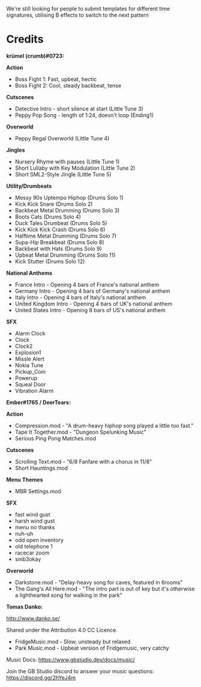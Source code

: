 We're still looking for people to submit templates for different time signatures, utilising B effects to switch to the next pattern

# Credits

**krümel (crumb)#0723:**

**Action**
- Boss Fight 1: Fast, upbeat, hectic
- Boss Fight 2: Cool, steady backbeat, tense

**Cutscenes**
- Detective Intro - short silence at start (Little Tune 3)
- Peppy Pop Song - length of 1:24, doesn't loop (Ending1)

**Overworld**
- Peppy Regal Overworld (Little Tune 4)

**Jingles**
- Nursery Rhyme with pauses (Little Tune 1)
- Short Lullaby with Key Modulation (Little Tune 2)
- Short SML2-Style Jingle (Little Tune 5)

**Utility/Drumbeats**
- Messy 90s Uptempo Hiphop (Drums Solo 1)
- Kick Kick Snare (Drums Solo 2)
- Backbeat Metal Drumming (Drums Solo 3)
- Boots Cats (Drums Solo 4)
- Duck Tales Drumbeat (Drums Solo 5)
- Kick Kick Kick Crash (Drums Solo 6)
- Halftime Metal Drumming (Drums Solo 7)
- Supa-Hip Breakbeat (Drums Solo 8)
- Backbeat with Hats (Drums Solo 9)
- Upbeat Metal Drumming (Drums Solo 11)
- Kick Stutter (Drums Solo 12)

**National Anthems**
- France Intro - Opening 4 bars of France's national anthem
- Germany Intro - Opening 4 bars of Germany's national anthem
- Italy Intro - Opening 4 bars of Italy's national anthem
- United Kingdom Intro - Opening 4 bars of UK's national anthem
- United States Intro - Opening 8 bars of US's national anthem

**SFX**
- Alarm Clock
- Clock
- Clock2
- Explosion1
- Missle Alert
- Nokia Tune
- Pickup_Coin
- Powerup
- Squeal Door
- Vibration Alarm

**Ember#1765 / DeerTears:**

**Action**
- Compression.mod - "A drum-heavy hiphop song played a little too fast."
- Tape It Together.mod - "Dungeon Spelunking Music"
- Serious Ping Pong Matches.mod

**Cutscenes**
- Scrolling Text.mod - "6/8 Fanfare with a chorus in 11/8"
- Short Hauntings.mod

**Menu Themes**
- MBR Settings.mod

**SFX**
- fast wind gust
- harsh wind gust
- menu no thanks
- nuh-uh
- odd open inventory
- old telephone 1
- racecar zoom
- smb3okay

**Overworld**
- Darkstone.mod - "Delay-heavy song for caves, featured in 6rooms"
- The Gang's All Here.mod - "The intro part is out of key but it's otherwise a lighthearted song for walking in the park"

**Tomas Danko:**

http://www.danko.se/

Shared under the Attribution 4.0 CC Licence.

- FridgeMusic.mod - Slow, unsteady but relaxed
- Park Music.mod - Upbeat version of Fridgemusic, very catchy

Music Docs: https://www.gbstudio.dev/docs/music/

Join the GB Studio discord to answer your music questions: https://discord.gg/2hYeJ4m

